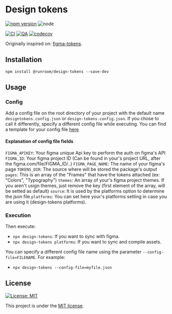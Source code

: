 # Design tokens

[![npm version](https://img.shields.io/npm/v/@runroom/design-tokens.svg)](https://www.npmjs.com/package/@runroom/design-tokens)
![node](https://img.shields.io/node/v/@runroom/design-tokens.svg)

[![CI](https://github.com/Runroom/design-tokens/actions/workflows/ci.yaml/badge.svg)](https://github.com/Runroom/design-tokens/actions/workflows/ci.yaml)
[![QA](https://github.com/Runroom/design-tokens/actions/workflows/qa.yaml/badge.svg)](https://github.com/Runroom/design-tokens/actions/workflows/qa.yaml)
[![codecov](https://codecov.io/gh/Runroom/design-tokens/branch/main/graph/badge.svg)](https://codecov.io/gh/Runroom/design-tokens)

Originally inspired on: [figma-tokens](https://github.com/klaufel/figma-tokens).

## Installation

`npm install @runroom/design-tokens --save-dev`

## Usage

### Config

Add a config file on the root directory of your project with the default name
`designtokens.config.json` or `design-tokens.config.json`. If you chose to call it differently,
specify a different config file while executing. You can find a template for your config file
[here](template.config.json)

#### Explanation of config file fields

`FIGMA_APIKEY`: Your figma unique Api key to perform the auth on figma's API
`FIGMA_ID`: Your figma project ID (Can be found in your's project URL, after the figma.com/file/FIGMA_ID/..)
`FIGMA_PAGE_NAME`: The name of your figma's page
`TOKENS_DIR`: The source where will be stored the package's output
`pages`: This is an array of the "Frames" that have the tokens attached (ex: "Colors", "Typography")
`themes`: An array of your's figma project themes. If you aren't usign themes, just remove the key (first element of the array, will be setted as default)
`source`: It is used by the platforms option to determine the json file
`platforms`: You can set here your's platforms setting in case you are using it (design-tokens platforms).

### Execution

Then execute:

- `npx design-tokens`: If you want to sync with figma.
- `npx design-tokens platforms`: If you want to sync and compile assets.

You can specify a different config file name using the parameter `--config-file=FILENAME`. For
example:

- `npx design-tokens --config-file=myfile.json`

## License

[![License: MIT](https://img.shields.io/badge/License-MIT-yellow.svg)](https://opensource.org/licenses/MIT)

This project is under the [MIT license](LICENSE).
